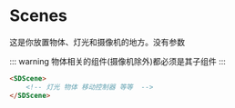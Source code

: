 

# Scenes
 这是你放置物体、灯光和摄像机的地方。没有参数

 ::: warning
 物体相关的组件(摄像机除外)都必须是其子组件
 :::

<demo src="./scenes.vue" />

 ``` html
 <SDScene>
     <!-- 灯光 物体 移动控制器 等等  -->
 </SDScene>
 ``` 